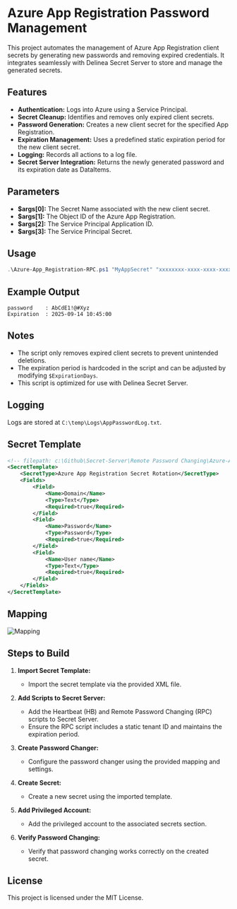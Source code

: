 # Azure App Registration Password Management

This project automates the management of Azure App Registration client secrets by generating new passwords and removing expired credentials. It integrates seamlessly with Delinea Secret Server to store and manage the generated secrets.

## Features

- **Authentication:** Logs into Azure using a Service Principal.
- **Secret Cleanup:** Identifies and removes only expired client secrets.
- **Password Generation:** Creates a new client secret for the specified App Registration.
- **Expiration Management:** Uses a predefined static expiration period for the new client secret.
- **Logging:** Records all actions to a log file.
- **Secret Server Integration:** Returns the newly generated password and its expiration date as DataItems.

## Parameters

- **$args[0]:** The Secret Name associated with the new client secret.
- **$args[1]:** The Object ID of the Azure App Registration.
- **$args[2]:** The Service Principal Application ID.
- **$args[3]:** The Service Principal Secret.

## Usage

```powershell
.\Azure-App_Registration-RPC.ps1 "MyAppSecret" "xxxxxxxx-xxxx-xxxx-xxxx-xxxxxxxxxxxx" "yyyyyyyy-yyyy-yyyy-yyyy-yyyyyyyyyyyy" "SuperSecretKey"
```

## Example Output

```plaintext
password    : AbCdE1!@#Xyz
Expiration  : 2025-09-14 10:45:00
```

## Notes

- The script only removes expired client secrets to prevent unintended deletions.
- The expiration period is hardcoded in the script and can be adjusted by modifying `$ExpirationDays`.
- This script is optimized for use with Delinea Secret Server.

## Logging

Logs are stored at `C:\temp\Logs\AppPasswordLog.txt`.

## Secret Template

```xml
<!-- filepath: c:\Github\Secret-Server\Remote Password Changing\Azure-App-Account\SecretTemplate.xml -->
<SecretTemplate>
    <SecretType>Azure App Registration Secret Rotation</SecretType>
    <Fields>
        <Field>
            <Name>Domain</Name>
            <Type>Text</Type>
            <Required>true</Required>
        </Field>
        <Field>
            <Name>Password</Name>
            <Type>Password</Type>
            <Required>true</Required>
        </Field>
        <Field>
            <Name>User name</Name>
            <Type>Text</Type>
            <Required>true</Required>
        </Field>
    </Fields>
</SecretTemplate>
```

## Mapping

![Mapping](attachment:image.png)

## Steps to Build

1. **Import Secret Template:**
   - Import the secret template via the provided XML file.

2. **Add Scripts to Secret Server:**
   - Add the Heartbeat (HB) and Remote Password Changing (RPC) scripts to Secret Server.
   - Ensure the RPC script includes a static tenant ID and maintains the expiration period.

3. **Create Password Changer:**
   - Configure the password changer using the provided mapping and settings.

4. **Create Secret:**
   - Create a new secret using the imported template.

5. **Add Privileged Account:**
   - Add the privileged account to the associated secrets section.

6. **Verify Password Changing:**
   - Verify that password changing works correctly on the created secret.

## License

This project is licensed under the MIT License.